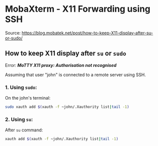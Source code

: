 # MobaXterm - X11 Forwarding using SSH

Source: https://blog.mobatek.net/post/how-to-keep-X11-display-after-su-or-sudo/  

## How to keep X11 display after `su` or `sudo`

Error: ***MoTTY X11 proxy: Authorisation not recognised***

Assuming that user "john" is connected to a remote server using SSH.

### 1. Using `sudo`:
On the john's terminal:
```bash
sudo xauth add $(xauth -f ~john/.Xauthority list|tail -1)
```

### 2. Using `su`:
After `su` command:
```bash
xauth add $(xauth -f ~john/.Xauthority list|tail -1)
```
